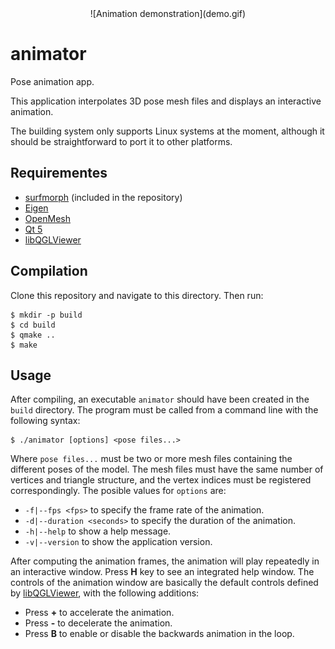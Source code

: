 <center>
![Animation demonstration](demo.gif)
</center>

# animator
Pose animation app.

This application interpolates 3D pose mesh files and displays an interactive
animation.

The building system only supports Linux systems at the moment, although it
should be straightforward to port it to other platforms.

## Requirementes

* [surfmorph](..) (included in the repository)
* [Eigen](http://eigen.tuxfamily.org)
* [OpenMesh](http://www.openmesh.org)
* [Qt 5](https://www.qt.io)
* [libQGLViewer](http://libqglviewer.com)

## Compilation

Clone this repository and navigate to this directory. Then run:

```Shell
$ mkdir -p build
$ cd build
$ qmake ..
$ make
```

## Usage

After compiling, an executable `animator` should have been created in the
`build` directory. The program must be called from a command line with the
following syntax:

```Shell
$ ./animator [options] <pose files...>
```

Where `pose files...` must be two or more mesh files containing the different
poses of the model. The mesh files must have the same number of vertices and
triangle structure, and the vertex indices must be registered correspondingly.
The posible values for `options` are:
* `-f|--fps <fps>` to specify the frame rate of the animation.
* `-d|--duration <seconds>` to specify the duration of the animation.
* `-h|--help` to show a help message.
* `-v|--version` to show the application version.

After computing the animation frames, the animation will play repeatedly in an
interactive window. Press **H** key to see an integrated help window. The
controls of the animation window are basically the default controls defined by
[libQGLViewer](http://libqglviewer.com), with the following additions:
* Press **+** to accelerate the animation.
* Press **-** to decelerate the animation.
* Press **B** to enable or disable the backwards animation in the loop.
